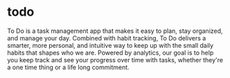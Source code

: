 # todo

To Do is a task management app that makes it easy to plan, stay organized, and manage your day. 
Combined with habit tracking, To Do delivers a smarter, more personal, and intuitive way to keep up with the small daily habits that shapes who we are. 
Powered by analytics, our goal is to help you keep track and see your progress over time with tasks, whether they're a one time thing or a life long commitment.
